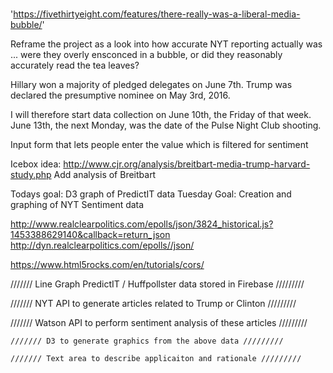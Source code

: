 ###
'https://fivethirtyeight.com/features/there-really-was-a-liberal-media-bubble/'

Reframe the project as a look into how accurate NYT reporting actually was ... were they overly ensconced in a bubble, or did they reasonably accurately read the tea leaves?


Hillary won a majority of pledged delegates on June 7th. Trump was declared the presumptive nominee on May 3rd, 2016.

I will therefore start data collection on June 10th, the Friday of that week. June 13th, the next Monday, was the date of the Pulse Night Club shooting.

Input form that lets people enter the value which is filtered for sentiment




Icebox idea:
http://www.cjr.org/analysis/breitbart-media-trump-harvard-study.php
Add analysis of Breitbart






Todays goal: D3 graph of PredictIT data
Tuesday Goal: Creation and graphing of NYT Sentiment data

http://www.realclearpolitics.com/epolls/json/3824_historical.js?1453388629140&callback=return_json
http://dyn.realclearpolitics.com/epolls//json/

https://www.html5rocks.com/en/tutorials/cors/




/////// Line Graph PredictIT / Huffpollster data stored in Firebase /////////

  /////// NYT API to generate articles related to Trump or Clinton /////////

  /////// Watson API to perform sentiment analysis of these articles /////////

    /////// D3 to generate graphics from the above data /////////

    /////// Text area to describe applicaiton and rationale /////////
